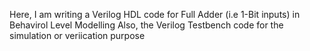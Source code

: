Here, I am writing a Verilog HDL code for Full Adder (i.e 1-Bit inputs) in Behavirol Level Modelling
Also, the Verilog Testbench code for the simulation or veriication purpose
